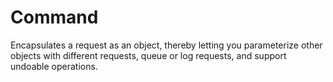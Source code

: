 # Command
Encapsulates a request as an object, thereby letting you parameterize other
objects with different requests, queue or log requests, and support
undoable operations.
